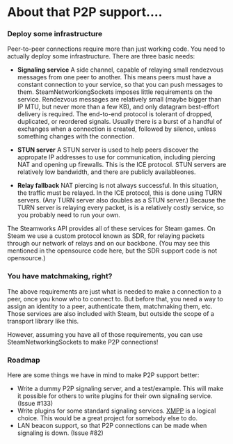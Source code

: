 # About that P2P support....

### Deploy some infrastructure

Peer-to-peer connections require more than just working code.  You need to
actually deploy some infrastructure.  There are three basic needs:

* **Signaling service**  A side channel, capable of relaying small rendezvous
  messages from one peer to another.  This means peers must have a constant
  connection to your service, so that you can push messages to them.
  SteamNetworkiongSockets imposes little requirements on the service.
  Rendezvous messages are relatively small (maybe bigger than IP MTU, but never
  more than a few KB), and only datagram best-effort delivery is required.
  The end-to-end protocol is tolerant of dropped, duplicated, or reordered
  signals.  Usually there is a burst of a handful of exchanges when a
  connection is created, followed by silence, unless something changes with
  the connection.

* **STUN server**  A STUN server is used to help peers discover the appropate
  IP addresses to use for communication, including piercing NAT and opening up
  firewalls.  This is the ICE protocol.  STUN servers are relatively low
  bandwidth, and there are publicly availableones.

* **Relay fallback**  NAT piercing is not always successful.  In this situation,
  the traffic must be relayed.  In the ICE protocol, this is done using TURN
  servers.  (Any TURN server also doubles as a STUN server.)  Because the TURN
  server is relaying every packet, is is a relatively costly service, so you
  probably need to run your own.

The Steamworks API provides all of these services for Steam games.  On Steam
we use a custom protocol known as SDR, for relaying packets through our network
of relays and on our backbone.   (You may see this mentioned in the opensource
code here, but the SDR support code is not opensource.)

### You have matchmaking, right?

The above requirements are just what is needed to make a connection to a peer,
once you know who to connect to.  But before that, you need a way to assign an
identity to a peer, authenticate them, matchmaking them, etc.  Those services are
also included with Steam, but outside the scope of a transport library like this.

However, assuming you have all of those requirements, you can use
SteamNetworkingSockets to make P2P connections!

### Roadmap

Here are some things we have in mind to make P2P support better:

* Write a dummy P2P signaling server, and a test/example.  This will make it
  possible for others to write plugins for their own signaling service.
  (Issue #133)
* Write plugins for some standard signaling services.  [XMPP](https://xmpp.org/)
  is a logical choice.  This would be a great project for somebody else to
  do.
* LAN beacon support, so that P2P connections can be made when signaling
  is down.  (Issue #82)
